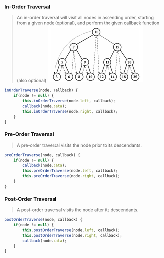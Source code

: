 ### In-Order Traversal
> An in-order traversal will visit all nodes in ascending order, starting from a given node (optional), and perform the given callback function (also optional)
![](./in-order.png)

```js
inOrderTraverse(node, callback) {
    if(node != null) {
        this.inOrderTraverse(node.left, callback);
        callback(node.data);
        this.inOrderTraverse(node.right, callback);
    }
}
```

### Pre-Order Traversal
> A pre-order traversal visits the node prior to its descendants.
```js
preOrderTraverse(node, callback) {
    if(node != null) {
        callback(node.data);
        this.preOrderTraverse(node.left, callback);
        this.preOrderTraverse(node.right, callback);
    }
}
```

### Post-Order Traversal
> A post-order traversal visits the node after its descendants.

```js
postOrderTraverse(node, callback) {
    if(node != null) {
        this.postOrderTraverse(node.left, callback);
        this.postOrderTraverse(node.right, callback);
        callback(node.data);
    }
}
```



